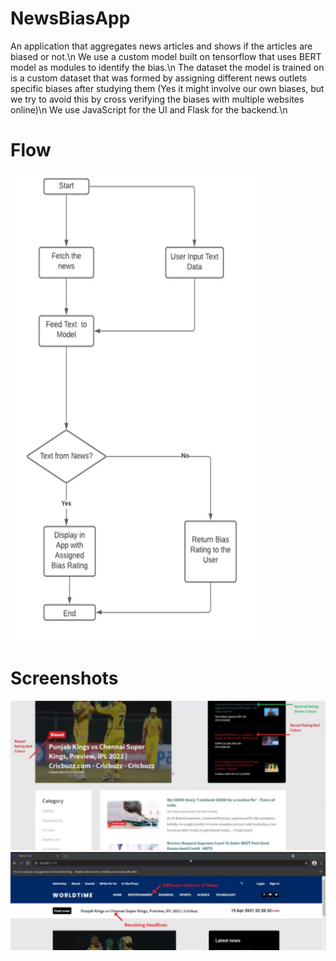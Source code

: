 # NewsBiasApp

An application that aggregates news articles and shows if the articles are biased or not.\n
We use a custom model built on tensorflow that uses BERT model as modules to identify the bias.\n
The dataset the model is trained on is a custom dataset that was formed by assigning different news outlets specific biases after studying them (Yes it might involve our own biases, but we try to avoid this by cross verifying the biases with multiple websites online)\n
We use JavaScript for the UI and Flask for the backend.\n

# Flow


![alt text](https://github.com/EbsHirani/NewsBiasApp/blob/main/NewsBiasApp/images/flow.jpg)

# Screenshots
![alt text](https://github.com/EbsHirani/NewsBiasApp/blob/main/NewsBiasApp/images/Screenshot%201.jpg)
![alt text](https://github.com/EbsHirani/NewsBiasApp/blob/main/NewsBiasApp/images/Screenshot%202.jpg)

